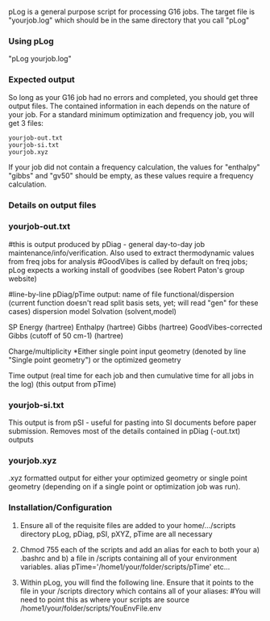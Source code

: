pLog is a general purpose script for processing G16 jobs. The target file is "yourjob.log" which should be in the same directory that you call "pLog" 

### Using pLog ###
"pLog yourjob.log" 

### Expected output ### 
So long as your G16 job had no errors and completed, you should get three output files. The contained information in each depends on the nature of your job.
For a standard minimum optimization and frequency job, you will get 3 files:
```
yourjob-out.txt
yourjob-si.txt
yourjob.xyz
```
If your job did not contain a frequency calculation, the values for "enthalpy" "gibbs" and "gv50" should be empty, as these values require a frequency calculation. 

### Details on output files ###
### yourjob-out.txt ###
#this is output produced by pDiag - general day-to-day job maintenance/info/verification. Also used to extract thermodynamic values from freq jobs for analysis
#GoodVibes is called by default on freq jobs; pLog expects a working install of goodvibes (see Robert Paton's group website)

#line-by-line pDiag/pTime output:
name of file
functional/dispersion (current function doesn't read split basis sets, yet; will read "gen" for these cases)
dispersion model
Solvation (solvent,model)

SP Energy (hartree)
Enthalpy (hartree)
Gibbs (hartree)
GoodVibes-corrected Gibbs (cutoff of 50 cm-1) (hartree)

Charge/multiplicity
*Either single point input geometry (denoted by line "Single point geometry") or the optimized geometry 

Time output (real time for each job and then cumulative time for all jobs in the log) (this output from pTime)

### yourjob-si.txt ###
This output is from pSI - useful for pasting into SI documents before paper submission. Removes most of the details contained in pDiag (-out.txt) outputs

### yourjob.xyz ###
.xyz formatted output for either your optimized geometry or single point geometry (depending on if a single point or optimization job was run). 


### Installation/Configuration ###
1. Ensure all of the requisite files are added to your home/.../scripts directory
  pLog, pDiag, pSI, pXYZ, pTime are all necessary 
  
2. Chmod 755 each of the scripts and add an alias for each to both your a) .bashrc and b) a file in /scripts containing all of your environment variables. 
  alias pTime='/home1/your/folder/scripts/pTime'
  etc...
  
3. Within pLog, you will find the following line. Ensure that it points to the file in your /scripts directory which contains all of your aliases:
  #You will need to point this as where your scripts are
  source /home1/your/folder/scripts/YouEnvFile.env
